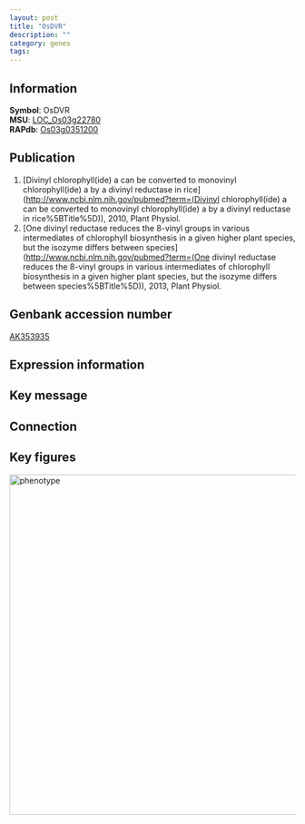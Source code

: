 ```yaml
---
layout: post
title: "OsDVR"
description: ""
category: genes
tags: 
---
```


## Information
__Symbol__: OsDVR  
__MSU__: [LOC_Os03g22780](http://rice.plantbiology.msu.edu/cgi-bin/ORF_infopage.cgi?orf=LOC_Os03g22780)  
__RAPdb__: [Os03g0351200](http://rapdb.dna.affrc.go.jp/viewer/gbrowse_details/irgsp1?name=Os03g0351200)  

## Publication
1. [Divinyl chlorophyll(ide) a can be converted to monovinyl chlorophyll(ide) a by a divinyl reductase in rice](http://www.ncbi.nlm.nih.gov/pubmed?term=(Divinyl chlorophyll(ide) a can be converted to monovinyl chlorophyll(ide) a by a divinyl reductase in rice%5BTitle%5D)), 2010, Plant Physiol.
2. [One divinyl reductase reduces the 8-vinyl groups in various intermediates of chlorophyll biosynthesis in a given higher plant species, but the isozyme differs between species](http://www.ncbi.nlm.nih.gov/pubmed?term=(One divinyl reductase reduces the 8-vinyl groups in various intermediates of chlorophyll biosynthesis in a given higher plant species, but the isozyme differs between species%5BTitle%5D)), 2013, Plant Physiol.

## Genbank accession number
[AK353935](http://www.ncbi.nlm.nih.gov/nuccore/AK353935)

## Expression information

## Key message

## Connection

## Key figures
<img src="http://ricencode.github.io/images/OsDVR.pheno.png" alt="phenotype"  style="width: 600px;"/>



